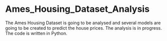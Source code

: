 # Ames_Housing_Dataset_Analysis
The Ames Housing Dataset is going to be analysed and several models are going to be created to predict the house prices. The analysis is in progress. The code is written in Python.
